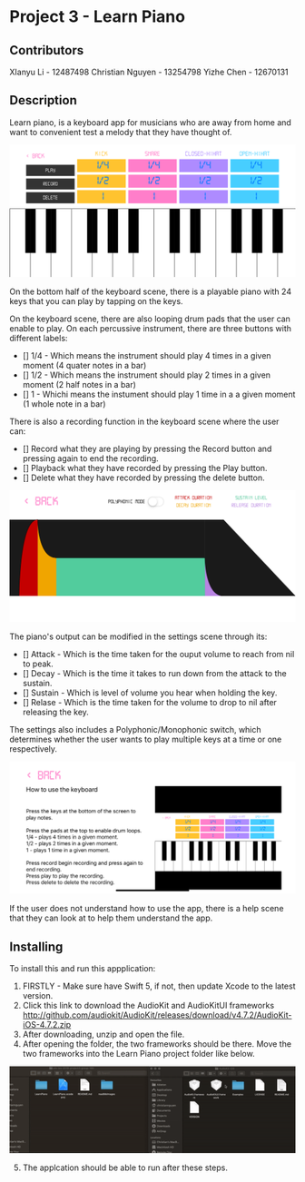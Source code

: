 #  Project 3 - Learn Piano

## Contributors 

XIanyu Li - 12487498
Christian Nguyen - 13254798
Yizhe Chen - 12670131

## Description 

Learn piano, is a keyboard app for musicians who are away from home and want to convenient test a melody that they have thought of. 

<img src="readMeImages/piano screen.png"/>

On the bottom half of the keyboard scene, there is a playable piano with 24 keys that you can play by tapping on the keys.

On the keyboard scene, there are also looping drum pads that the user can enable to play. On each percussive instrument, there are three buttons with different labels:

- [] 1/4 - Which means the instrument should play 4 times in a given moment (4 quater notes in a bar)
- [] 1/2 - Which means the instrument should play 2 times in a given moment (2 half notes in a bar)
- [] 1 - Whichi means the instument should play 1 time in a a given moment (1 whole note in a bar)

There is also a recording function in the keyboard scene where the user can:

- [] Record what they are playing by pressing the Record button and pressing again to end the recording.
- [] Playback what they have recorded by pressing the Play button.
- [] Delete what they have recorded by pressing the delete button.

<img src="readMeImages/setting screen.png"/>

The piano's output can be modified in the settings scene through its:

- [] Attack - Which is the time taken for the ouput volume to reach from nil to peak.  
- [] Decay - Which is the time it takes to run down from the attack to the sustain.
- [] Sustain - Which is level of volume you hear when holding the key.
- [] Relase - Which is the time taken for the volume to drop to nil after releasing the key.

The settings also includes a Polyphonic/Monophonic switch, which determines whether the user wants to play multiple keys at a time or one respectively.

<img src="readMeImages/help screen.png"/>

If the user does not understand how to use the app, there is a help scene that they can look at to help them understand the app.

## Installing

To install this and run this appplication:

1. FIRSTLY - Make sure have Swift 5, if not, then update Xcode to the latest version.
2. Click this link to download the AudioKit and AudioKitUI frameworks http://github.com/audiokit/AudioKit/releases/download/v4.7.2/AudioKit-iOS-4.7.2.zip
3. After downloading, unzip and open the file.
4. After opening the folder, the two frameworks should be there. Move the two frameworks into the Learn Piano project folder like below.
    
<img src="readMeImages/install frame work.gif"/>

5. The applcation should be able to run after these steps.
